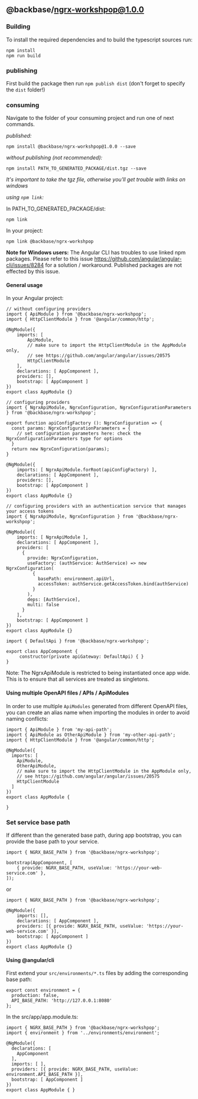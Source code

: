 ## @backbase/ngrx-workshpop@1.0.0

### Building

To install the required dependencies and to build the typescript sources run:
```
npm install
npm run build
```

### publishing

First build the package then run ```npm publish dist``` (don't forget to specify the `dist` folder!)

### consuming

Navigate to the folder of your consuming project and run one of next commands.

_published:_

```
npm install @backbase/ngrx-workshpop@1.0.0 --save
```

_without publishing (not recommended):_

```
npm install PATH_TO_GENERATED_PACKAGE/dist.tgz --save
```

_It's important to take the tgz file, otherwise you'll get trouble with links on windows_

_using `npm link`:_

In PATH_TO_GENERATED_PACKAGE/dist:
```
npm link
```

In your project:
```
npm link @backbase/ngrx-workshpop
```

__Note for Windows users:__ The Angular CLI has troubles to use linked npm packages.
Please refer to this issue https://github.com/angular/angular-cli/issues/8284 for a solution / workaround.
Published packages are not effected by this issue.


#### General usage

In your Angular project:


```
// without configuring providers
import { ApiModule } from '@backbase/ngrx-workshpop';
import { HttpClientModule } from '@angular/common/http';

@NgModule({
    imports: [
        ApiModule,
        // make sure to import the HttpClientModule in the AppModule only,
        // see https://github.com/angular/angular/issues/20575
        HttpClientModule
    ],
    declarations: [ AppComponent ],
    providers: [],
    bootstrap: [ AppComponent ]
})
export class AppModule {}
```

```
// configuring providers
import { NgrxApiModule, NgrxConfiguration, NgrxConfigurationParameters } from '@backbase/ngrx-workshpop';

export function apiConfigFactory (): NgrxConfiguration => {
  const params: NgrxConfigurationParameters = {
    // set configuration parameters here: check the NgrxConfigurationParameters type for options
  }
  return new NgrxConfiguration(params);
}

@NgModule({
    imports: [ NgrxApiModule.forRoot(apiConfigFactory) ],
    declarations: [ AppComponent ],
    providers: [],
    bootstrap: [ AppComponent ]
})
export class AppModule {}
```

```
// configuring providers with an authentication service that manages your access tokens
import { NgrxApiModule, NgrxConfiguration } from '@backbase/ngrx-workshpop';

@NgModule({
    imports: [ NgrxApiModule ],
    declarations: [ AppComponent ],
    providers: [
      {
        provide: NgrxConfiguration,
        useFactory: (authService: AuthService) => new NgrxConfiguration(
          {
            basePath: environment.apiUrl,
            accessToken: authService.getAccessToken.bind(authService)
          }
        ),
        deps: [AuthService],
        multi: false
      }
    ],
    bootstrap: [ AppComponent ]
})
export class AppModule {}
```

```
import { DefaultApi } from '@backbase/ngrx-workshpop';

export class AppComponent {
	 constructor(private apiGateway: DefaultApi) { }
}
```

Note: The NgrxApiModule is restricted to being instantiated once app wide.
This is to ensure that all services are treated as singletons.

#### Using multiple OpenAPI files / APIs / ApiModules
In order to use multiple `ApiModules` generated from different OpenAPI files,
you can create an alias name when importing the modules
in order to avoid naming conflicts:
```
import { ApiModule } from 'my-api-path';
import { ApiModule as OtherApiModule } from 'my-other-api-path';
import { HttpClientModule } from '@angular/common/http';

@NgModule({
  imports: [
    ApiModule,
    OtherApiModule,
    // make sure to import the HttpClientModule in the AppModule only,
    // see https://github.com/angular/angular/issues/20575
    HttpClientModule
  ]
})
export class AppModule {

}
```


### Set service base path
If different than the generated base path, during app bootstrap, you can provide the base path to your service.

```
import { NGRX_BASE_PATH } from '@backbase/ngrx-workshpop';

bootstrap(AppComponent, [
    { provide: NGRX_BASE_PATH, useValue: 'https://your-web-service.com' },
]);
```
or

```
import { NGRX_BASE_PATH } from '@backbase/ngrx-workshpop';

@NgModule({
    imports: [],
    declarations: [ AppComponent ],
    providers: [{ provide: NGRX_BASE_PATH, useValue: 'https://your-web-service.com' }],
    bootstrap: [ AppComponent ]
})
export class AppModule {}
```


#### Using @angular/cli
First extend your `src/environments/*.ts` files by adding the corresponding base path:

```
export const environment = {
  production: false,
  API_BASE_PATH: 'http://127.0.0.1:8080'
};
```

In the src/app/app.module.ts:
```
import { NGRX_BASE_PATH } from '@backbase/ngrx-workshpop';
import { environment } from '../environments/environment';

@NgModule({
  declarations: [
    AppComponent
  ],
  imports: [ ],
  providers: [{ provide: NGRX_BASE_PATH, useValue: environment.API_BASE_PATH }],
  bootstrap: [ AppComponent ]
})
export class AppModule { }
```
